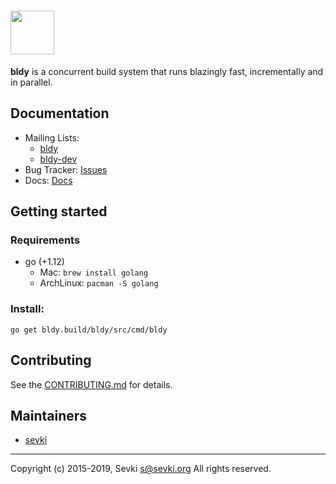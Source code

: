 # <img src="https://bldy.build/static/images/bldy.png" height="70" />

**bldy** is a concurrent build system that runs blazingly fast, incrementally and in parallel.

## Documentation

* Mailing Lists:
  * [bldy](https://groups.google.com/forum/#!forum/bldy/)
  * [bldy-dev](https://groups.google.com/forum/#!forum/bldy-dev/)
* Bug Tracker: [Issues](https://github.com/bldy/bldy/issues)
* Docs: [Docs](https://bldy.build/docs)

## Getting started

### Requirements

* go (+1.12)
  * Mac: `brew install golang`
  * ArchLinux: `pacman -S golang`

### Install:

```
go get bldy.build/bldy/src/cmd/bldy
```

## Contributing

See the
[CONTRIBUTING.md](https://github.com/jennyservices/jenny/blob/master/CONTRIBUTING.md)
for details.

## Maintainers

* [sevki](https://github.com/sevki)

---
Copyright (c) 2015-2019, Sevki <s@sevki.org>
All rights reserved.
